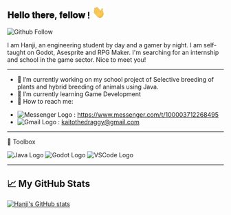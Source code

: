 <h2> 𝐇𝐞𝐥𝐥𝐨 𝐭𝐡𝐞𝐫𝐞, 𝐟𝐞𝐥𝐥𝐨𝐰 <human/>! <img src="https://raw.githubusercontent.com/ABSphreak/ABSphreak/master/gifs/Hi.gif" width="30px"></h2>

![Github Follow](https://img.shields.io/github/followers/hans-min?style=social)

I am Hanji, an engineering student by day and a gamer by night. I am self-taught on Godot, Asesprite and RPG Maker. I'm searching for an internship and school in the game sector.
Nice to meet you!

---

- 🔭 I’m currently working on my school project of Selective breeding of plants and hybrid breeding of animals using Java.
- 🌱 I’m currently learning Game Development
- 💬 How to reach me: 
+ <img src="https://cdn.worldvectorlogo.com/logos/facebook-messenger-3.svg" alt="Messenger Logo" width="20" height="20"/> : https://www.messenger.com/t/100003712268495
+ <img src="https://cdn.worldvectorlogo.com/logos/gmail-icon.svg" alt="Gmail Logo" width="20" height="20"/> : kaitothedraggy@gmail.com

---
🧰 Toolbox

<img src="https://cdn.worldvectorlogo.com/logos/java-4.svg" alt="Java Logo" width="60" height="60"/> <img src="https://cdn.worldvectorlogo.com/logos/godot-logo.svg" alt="Godot Logo" width="70" height="70"/> <img src="https://cdn.worldvectorlogo.com/logos/visual-studio-code-1.svg" alt="VSCode Logo" width="50" height="50"/>

---

## &#x1f4c8; My GitHub Stats

[![Hanji's GitHub stats](https://github-readme-stats.vercel.app/api?username=hans-min&theme=dracula)](https://github.com/anuraghazra/github-readme-stats)
